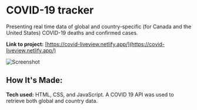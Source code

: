 # COVID-19 tracker
Presenting real time data of global and country-specific (for Canada and the United States) COVID-19 deaths and confirmed cases.

**Link to project:** [https://covid-liveview.netlify.app/](https://covid-liveview.netlify.app/)

![Screenshot](https://user-images.githubusercontent.com/98671035/180325222-96f44294-13e2-4814-bcc9-04ecb618b9c4.png)

## How It's Made:

**Tech used:** HTML, CSS, and JavaScript. A COVID 19 API was used to retrieve both global and country data.
